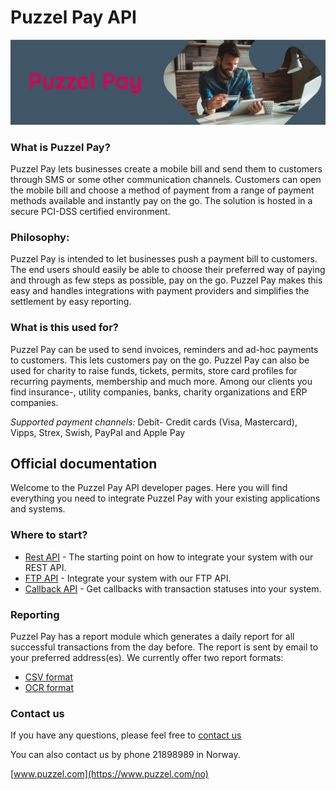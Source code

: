 Puzzel Pay API
============
![alt text](images/Puzzel_Pay.jpg "Puzzel Pay")
### What is Puzzel Pay?
Puzzel Pay lets businesses create a mobile bill and send them to customers through SMS or some other communication channels. Customers can open the mobile bill and choose a method of payment from a range of payment methods available and instantly pay on the go. The solution is hosted in a secure PCI-DSS certified environment.

### Philosophy:
Puzzel Pay is intended to let businesses push a payment bill to customers. The end users should easily
be able to choose their preferred way of paying and through as few steps as possible, pay on the go. Puzzel Pay makes this easy
and handles integrations with payment providers and simplifies the settlement by easy reporting. 

### What is this used for?
Puzzel Pay can be used to send invoices, reminders and ad-hoc payments to customers. This lets customers pay on the go. Puzzel Pay can also be used for charity to raise funds, tickets, permits, store card profiles for recurring payments, membership and much more. Among our clients you find insurance-, utility companies, banks, charity organizations and ERP companies.

*Supported payment channels:*  Debit- Credit cards (Visa, Mastercard), Vipps, Strex, Swish, PayPal and Apple Pay 

Official documentation
----------------------

Welcome to the Puzzel Pay API developer pages. Here you will find everything you need to integrate Puzzel Pay with your existing applications and systems.

### Where to start?

-   [Rest API](rest.md) - The starting point on how to integrate your system with our REST API.
-   [FTP API](ftp.md) - Integrate your system with our FTP API.
-   [Callback API](callback.md) - Get callbacks with transaction statuses into your system. 

### Reporting
Puzzel Pay has a report module which generates a daily report for all successful transactions from the day before. The report is sent by email to your preferred address(es). We currently offer two report formats:

-   [CSV format](report_csv.md)
-   [OCR format](report_ocr.md)

### Contact us
If you have any questions, please feel free to  [contact us](https://www.puzzel.com/no/om-puzzel/kontakt-oss/) 

You can also contact us by phone 21898989 in Norway.

[www.puzzel.com](https://www.puzzel.com/no)
